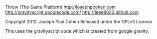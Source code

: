 Throw (The Game Platform)
http://josephpcohen.com
http://gravityscript.googlecode.com/
http://ieee8023.github.com

Copyright 2012, Joseph Paul Cohen
Released under the GPLv3 License

This uses the gravityscript code which is created from google gravity.

